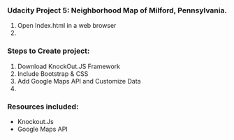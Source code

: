 <h3>Udacity Project 5: Neighborhood Map of Milford, Pennsylvania.</h3>
<ol>
	<li> Open Index.html in a web browser </li>
	<li> </li>
</ol>

<h3>Steps to Create project:</h3>
<ol>
	<li>Download KnockOut.JS Framework</li>
	<li>Include Bootstrap &amp; CSS </li>
	<li>Add Google Maps API and Customize Data</li>
	<li></li>
</ol>

<h3> Resources included: </h3>
<ul>
	<li>Knockout.Js</li>
	<li>Google Maps API</li>
</ul>